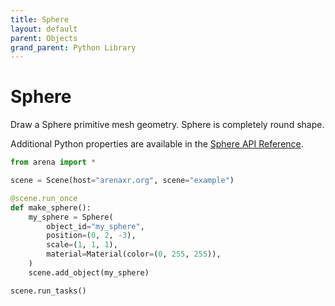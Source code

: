 ```yaml
---
title: Sphere
layout: default
parent: Objects
grand_parent: Python Library
---
```


# Sphere

Draw a Sphere primitive mesh geometry. Sphere is completely round shape.

Additional Python properties are available in the [Sphere API Reference](/content/python-api/objects/sphere).

```python
from arena import *

scene = Scene(host="arenaxr.org", scene="example")

@scene.run_once
def make_sphere():
    my_sphere = Sphere(
        object_id="my_sphere",
        position=(0, 2, -3),
        scale=(1, 1, 1),
        material=Material(color=(0, 255, 255)),
    )
    scene.add_object(my_sphere)

scene.run_tasks()
```
